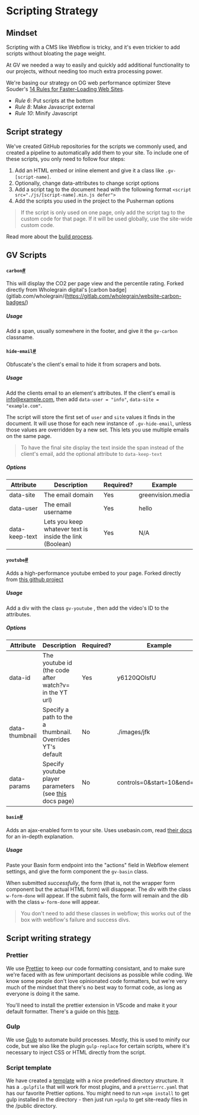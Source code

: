 # Scripting Strategy

## Mindset

Scripting with a CMS like Webflow is tricky, and it's even trickier to add scripts without bloating the page weight.

At GV we needed a way to easily and quickly add additional functionality to our projects, without needing too much extra processing power.

We're basing our strategy on OG web performance optimizer Steve Souder's [14 Rules for Faster-Loading Web Sites](https://stevesouders.com/examples/rules.php).

-   _Rule 6_: Put scripts at the bottom
-   _Rule 8_: Make Javascript external
-   _Rule 10_: Minify Javascript

## Script strategy

We've created GitHub repositories for the scripts we commonly used, and created a pipeline to automatically add them to your site. To include one of these scripts, you only need to follow four steps:

1. Add an HTML embed or inline element and give it a class like `.gv-[script-name]`.
2. Optionally, change data-attributes to change script options
3. Add a script tag to the document head with the following format `<script src="./js/[script-name].min.js defer">`
4. Add the scripts you used in the project to the Pusherman options

> If the script is only used on one page, only add the script tag to the custom code for that page. If it will be used globally, use the site-wide custom code.

Read more about the [build process](Deployment.md).

## GV Scripts

#### `carbon`[#](#carbon)

This will display the CO2 per page view and the percentile rating. Forked directly from Wholegrain digital's [carbon badge](gitlab.com/wholegrain/(https://gitlab.com/wholegrain/website-carbon-badges/)

##### Usage

Add a span, usually somewhere in the footer, and give it the `gv-carbon` classname.



#### `hide-email`[#](#hide-email)

Obfuscate's the client's email to hide it from scrapers and bots.

##### Usage

Add the clients email to an element's attributes. If the client's email is info@example.com, then add `data-user = "info"`, `data-site = "example.com"`.

The script will store the first set of `user` and `site` values it finds in the document. It will use those for each new instance of `.gv-hide-email`, unless those values are overridden by a new set. This lets you use multiple emails on the same page.

> To have the final site display the text inside the span instead of the client's email, add the optional attribute to `data-keep-text`

##### Options

| Attribute | Description | Required? | Example |
| - | - | - | - |
| data-site | The email domain | Yes | greenvision.media
| data-user | The email username | Yes | hello
| data-keep-text | Lets you keep whatever text is inside the link (Boolean) | Yes | N/A


#### `youtube`[#](#youtube)

Adds a high-performance youtube embed to your page. Forked directly from [this github project](https://github.com/paulirish/lite-youtube-embed)

##### Usage

Add a div with the class `gv-youtube` , then add the video's ID to the attributes.

##### Options

| Attribute | Description | Required? | Example |
| - | - | - | - |
| data-id | The youtube id (the code after watch?v= in the YT url) | Yes | y6120QOlsfU
| data-thumbnail | Specify a path to the a thumbnail. Overrides YT's default | No | ./images/jfk
| data-params | Specify youtube player parameters (see [this](https://developers.google.com/youtube/player_parameters#Parameters) docs page) | No | controls=0&start=10&end=30

#### `basin`[#](#basin)

Adds an ajax-enabled form to your site. Uses usebasin.com, read [their docs](https://usebasin.com/docs/) for an in-depth explanation.

##### Usage

Paste your Basin form endpoint into the "actions" field in Webflow element settings, and give the form component the `gv-basin` class.

When submitted _successfully_, the form (that is, not the wrapper form component but the actual HTML form) will disappear. The div with the class `w-form-done` will appear. If the submit fails, the form will remain and the dib with the class `w-form-done` will appear.

> You don't need to add these classes in webflow; this works out of the box with webflow's failure and success divs.

## Script writing strategy

### Prettier

We use [Prettier](https://prettier.io/) to keep our code formatting consistant, and to make sure we're faced with as few unimportant decisions as possible while coding. We know some people don't love opinionated code formatters, but we're very much of the mindset that there's no best way to format code, as long as everyone is doing it the same.

You'll need to install the prettier extension in VScode and make it your default formatter. There's a guide on this [here](https://www.digitalocean.com/community/tutorials/how-to-format-code-with-prettier-in-visual-studio-code).

### Gulp

We use [Gulp](https://gulpjs.com/) to automate build processes. Mostly, this is used to minify our code, but we also like the plugin `gulp-replace` for certain scripts, where it's necessary to inject CSS or HTML directly from the script.

### Script template

We have created a [template](github.com/greenvisionmedia/template) with a nice predefined directory structure. It has a `.gulpfile` that will work for most plugins, and a `prettierrc.yaml` that has our favorite Prettier options. You might need to run `>npm install` to get gulp installed in the directory - then just run `>gulp` to get site-ready files in the /public directory.

